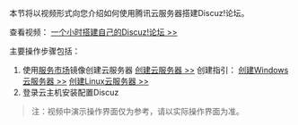 本节将以视频形式向您介绍如何使用腾讯云服务器搭建Discuz!论坛。

查看视频：
[一个小时搭建自己的Discuz!论坛 >>](https://www.qcloud.com/course/detail/56)

主要操作步骤包括：
1. 使用[服务市场](http://market.qcloud.com)镜像创建云服务器
[创建云服务器 >>](https://buy.qcloud.com/cvm?regionId=8&projectId=8)
创建指引：
[创建Windows云服务器 >>](https://www.qcloud.com/document/product/213/2763)
[创建Linux云服务器 >>](https://www.qcloud.com/document/product/213/2972)
2. 登录云主机安装配置Discuz

> 注：视频中演示操作界面仅为参考，请以实际操作界面为准。